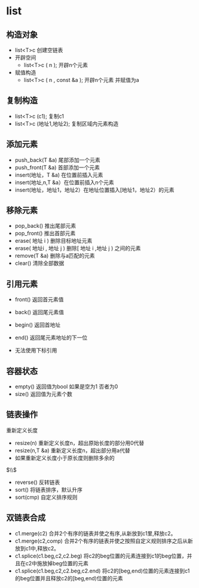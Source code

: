 # list

## 构造对象

- list\<T\>c 创建空链表
- 开辟空间
  - list\<T\>c ( n );        开辟n个元素
- 赋值构造
  - list\<T\>c ( n , const &a ); 开辟n个元素 并赋值为a

## 复制构造

- list\<T\>c (c1); 复制c1
- list\<T\>c (地址1,地址2);      复制区域内元素构造

## 添加元素

- push_back(T &a) 尾部添加一个元素
- push_front(T &a) 首部添加一个元素
- insert(地址，T &a) 在位置前插入元素
- insert(地址,n,T &a）在位置前插入n个元素
- insert(地址，地址1，地址2）在地址位置插入[地址1，地址2）的元素

## 移除元素

- pop_back() 推出尾部元素
- pop_front() 推出首部元素
- erase( 地址 i ) 删除目标地址元素
- erase( 地址i , 地址 j ) 删除[ 地址 i ,地址 j ) 之间的元素
- remove(T &a) 删除与a匹配的元素
- clear() 清除全部数据

## 引用元素

- front() 返回首元素值
- back() 返回尾元素值
- begin() 返回首地址
- end() 返回尾元素地址的下一位

- 无法使用下标引用

## 容器状态

- empty() 返回值为bool 如果是空为1 否者为0
- size() 返回值为元素个数

## 链表操作

重新定义长度

- resize(n) 重新定义长度n，超出原始长度的部分用0代替
- resize(n,T &a) 重新定义长度n，超出部分用a代替
- 如果重新定义长度小于原长度则删除多余的

$\\$

- reverse() 反转链表
- sort() 将链表排序，默认升序
- sort(cmp) 自定义排序规则

## 双链表合成

- c1.merge(c2)   合并2个有序的链表并使之有序,从新放到c1里,释放c2。
- c1.merge(c2,comp)         合并2个有序的链表并使之按照自定义规则排序之后从新放到c1中,释放c2。
- c1.splice(c1.beg,c2,c2.beg)         将c2的beg位置的元素连接到c1的beg位置，并且在c2中施放掉beg位置的元素
- c1.splice(c1.beg,c2,c2.beg,c2.end)         将c2的[beg,end)位置的元素连接到c1的beg位置并且释放c2的[beg,end)位置的元素